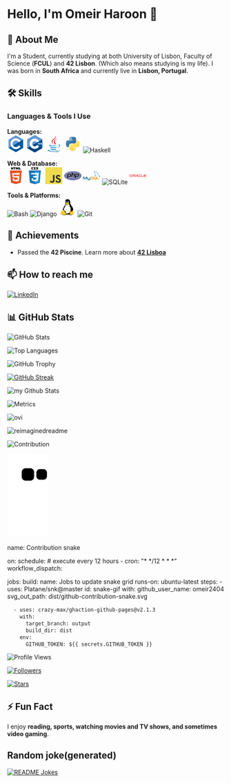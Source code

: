# Hello, I'm Omeir Haroon 👋

## 🚀 About Me
I'm a Student, currently studying at both University of Lisbon, Faculty of Science (**FCUL**) and **42 Lisbon**. (Which also means studying is my life).
I was born in **South Africa** and currently live in **Lisbon, Portugal**.

## 🛠 Skills
### Languages & Tools I Use

**Languages:**  
<img src="https://raw.githubusercontent.com/devicons/devicon/master/icons/c/c-original.svg" alt="C" width="40" height="40"/>
<img src="https://raw.githubusercontent.com/devicons/devicon/master/icons/cplusplus/cplusplus-original.svg" alt="C++" width="40" height="40"/>
<img src="https://raw.githubusercontent.com/devicons/devicon/master/icons/java/java-original.svg" alt="Java" width="40" height="40"/>
<img src="https://raw.githubusercontent.com/devicons/devicon/master/icons/python/python-original.svg" alt="Python" width="40" height="40"/>
<img src="https://upload.wikimedia.org/wikipedia/commons/1/1c/Haskell-Logo.svg" alt="Haskell" width="40" height="40"/>

**Web & Database:**  
<img src="https://raw.githubusercontent.com/devicons/devicon/master/icons/html5/html5-original-wordmark.svg" alt="HTML5" width="40" height="40"/>
<img src="https://raw.githubusercontent.com/devicons/devicon/master/icons/css3/css3-original-wordmark.svg" alt="CSS3" width="40" height="40"/>
<img src="https://raw.githubusercontent.com/devicons/devicon/master/icons/javascript/javascript-original.svg" alt="JavaScript" width="40" height="40"/>
<img src="https://raw.githubusercontent.com/devicons/devicon/master/icons/php/php-original.svg" alt="PHP" width="40" height="40"/>
<img src="https://raw.githubusercontent.com/devicons/devicon/master/icons/mysql/mysql-original-wordmark.svg" alt="MySQL" width="40" height="40"/>
<img src="https://www.vectorlogo.zone/logos/sqlite/sqlite-icon.svg" alt="SQLite" width="40" height="40"/>
<img src="https://raw.githubusercontent.com/devicons/devicon/master/icons/oracle/oracle-original.svg" alt="Oracle" width="40" height="40"/>

**Tools & Platforms:**  
<img src="https://www.vectorlogo.zone/logos/gnu_bash/gnu_bash-icon.svg" alt="Bash" width="40" height="40"/>
<img src="https://cdn.worldvectorlogo.com/logos/django.svg" alt="Django" width="40" height="40"/>
<img src="https://raw.githubusercontent.com/devicons/devicon/master/icons/linux/linux-original.svg" alt="Linux" width="40" height="40"/>
<img src="https://www.vectorlogo.zone/logos/git-scm/git-scm-icon.svg" alt="Git" width="40" height="40"/>


## 🎉 Achievements
- Passed the **42 Piscine**. Learn more about **[42 Lisboa](https://www.42lisboa.com/#home)**

## 📫 How to reach me
[![LinkedIn](https://img.shields.io/badge/LinkedIn-Profile-blue?style=for-the-badge&logo=linkedin)](https://www.linkedin.com/in/omeir2404/)

## 📊 GitHub Stats

![GitHub Stats](https://github-readme-stats.vercel.app/api?username=omeir2404&show_icons=true&locale=en)

![Top Languages](https://github-readme-stats.vercel.app/api/top-langs?username=omeir2404&show_icons=true&locale=en&layout=compact)

![GitHub Trophy](https://github-profile-trophy.vercel.app/?username=omeir2404&theme=juicyfresh&no-bg=true)


<!--![GitHub Streak](https://streak-stats.demolab.com?user=omeir2404) -->
[![GitHub Streak](https://streak-stats.demolab.com/?user=omeir2404)](https://git.io/streak-stats)

![my Github Stats](https://github-readme-stats.vercel.app/api?username=omeir2404&include_all_commits=true&count_private=true&show_icons=true&line_height=20&title_color=2B5BBD&icon_color=1124BB&text_color=A1A1A1&bg_color=0,000000,130F40)

![Metrics](https://metrics.lecoq.io/omeir2404?template=classic&base.header=0&gists=1&lines=1&config.timezone=America%2FToronto)
<!-- ![GitHub Streak](https://github-readme-streak-stats.herokuapp.com/?user=omeir2404)-->

![ovi](https://github-readme-stats.vercel.app/api/top-langs?username=omeir2404&show_icons=true&locale=en&layout=compact&theme=chartreuse-dark)

![reimaginedreadme](https://myreadme.vercel.app/api/embed/omeir2404?panels=userstatistics,toprepositories,toplanguages,commitgraph)

<!--* Use below to add Best Project  *-->

<!--[![Project example](https://github-readme-stats.vercel.app/api/pin/?username=madushadhanushka&repo=differ)](https://github.com/madushadhanushka/differ)-->

<!--
<table>
  <thead align="center">
    <tr border: none;>
      <td><b>📘 Project</b></td>
      <td><b>⭐ Stars</b></td>
      <td><b>🤝 Forks</b></td>
    </tr>
  </thead>
  <tbody>
    <tr>
      <td><a href="https://github.com/madushadhanushka/differ"><b>Differ</b></a></td>
      <td><img alt="Stars" src="https://img.shields.io/github/stars/madushadhanushka/differ?style=flat-square&labelColor=343b41"/></td>
      <td><img alt="Forks" src="https://img.shields.io/github/forks/madushadhanushka/differ?style=flat-square&labelColor=343b41"/></td>
    </tr>
    <tr>
      <td><a href="https://github.com/madushadhanushka/differ"><b>Simple SQLite</b></a></td>
      <td><img alt="Stars" src="https://img.shields.io/github/stars/madushadhanushka/simple-sqlite?style=flat-square&labelColor=343b41"/></td>
      <td><img alt="Forks" src="https://img.shields.io/github/forks/madushadhanushka/simple-sqlite?style=flat-square&labelColor=343b41"/></td>
    </tr>
  </tbody>
</table>
-->

![Contribution](https://activity-graph.herokuapp.com/graph?username=omeir2404&theme=react-dark&hide_border=true&area=true)


![Snake animation](https://github.com/madushadhanushka/github-readme/blob/output/github-contribution-snake.svg)

name: Contribution snake

on:
  schedule: # execute every 12 hours
    - cron: "* */12 * * *"
  workflow_dispatch:

jobs:
  build:
    name: Jobs to update snake grid
    runs-on: ubuntu-latest
    steps:
      - uses: Platane/snk@master
        id: snake-gif
        with:
          github_user_name: omeir2404
          svg_out_path: dist/github-contribution-snake.svg

      - uses: crazy-max/ghaction-github-pages@v2.1.3
        with:
          target_branch: output
          build_dir: dist
        env:
          GITHUB_TOKEN: ${{ secrets.GITHUB_TOKEN }}

![Profile Views](https://komarev.com/ghpvc/?username=omeir2404&label=Profile%20views&color=1a5fb4&style=flat)

[![Followers](https://img.shields.io/github/followers/omeir2404?label=Followers&style=social)](https://github.com/omeir2404?tab=followers)

[![Stars](https://img.shields.io/github/stars/omeir2404?label=Stars)](https://github.com/omeir2404/stargazers)

<!-- use below for stars in a certain repo(can be reused) -->

<!--![star-history](https://api.lucabubi.me/chart?username=omeir2404&repository=REPOSITORY&color=COLOR)-->


<!-- Spotify below-->
<!--[![Spotify](https://novatorem.bgstatic.vercel.app/api/spotify)](https://open.spotify.com/artist/6hyCmqlpgEhkMKKr65sFgI)

<!-- SOXIAL MEDIA WITH BADGES
<a href="https://www.linkedin.com/in/dhanushkamadushan/" target="_blank"><img src="https://img.shields.io/badge/LinkedIn-%230077B5.svg?&style=flat-square&logo=linkedin&logoColor=white" alt="LinkedIn"></a>
<a href="https://www.instagram.com/dhanushka_m/" target="_blank"><img src="https://img.shields.io/badge/Instagram-%23E4405F.svg?&style=flat-square&logo=instagram&logoColor=white" alt="Instagram"></a>
<a href="https://www.facebook.com/dhanushka.madushan.37" target="_blank"><img src="https://img.shields.io/badge/Facebook-%231877F2.svg?&style=flat-square&logo=facebook&logoColor=white" alt="Facebook"></a>
<a href="https://open.spotify.com/playlist/37i9dQZF1DWYfNJLV7OBMA" target="_blank"><img src="https://img.shields.io/badge/Spotify-%231ED760.svg?&style=flat-square&logo=spotify&logoColor=white" alt="Spotify"></a>
<a href="https://dev.to/dhanushkadev" target="_blank"><img src="https://img.shields.io/badge/DEV-%230A0A0A.svg?&style=flat-square&logo=DEV.to&logoColor=white" alt="DEV.to"></a>
-->


<!--FOR LEETCODE STATS
[![KnlnKS's LeetCode stats](https://leetcode-stats-six.vercel.app/api?username=madushandhanushka)](https://github.com/madushadhanushka/github-readme)
-->

<!--FOR CODEWARS STATS
[![Codewars Badge](https://www.codewars.com/users/dhanushka/badges/large)](https://www.codewars.com/users/dhanushka)
-->

<!--for STACKOVERFLOW stats
[![Dhanushka StackOverflow](https://github-readme-stackoverflow.vercel.app/?userID=3840208)](https://stackoverflow.com/users/3840208/dhanushka)
-->

<!--For Medium blogs
[![Dhanushka Medium](https://github-readme-medium.vercel.app/?username=madushandhanushka)](https://medium.com/@madushandhanushka)
-->

## ⚡ Fun Fact
I enjoy **reading, sports, watching movies and TV shows, and sometimes video gaming**.

## Random joke(generated)
[![README Jokes](https://readme-jokes.vercel.app/api)](https://readme-jokes.vercel.app)


